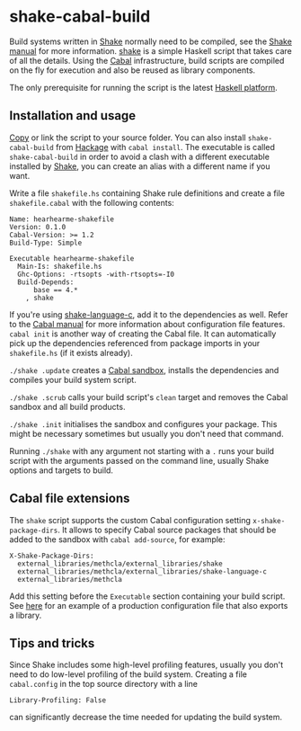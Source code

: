 # shake-cabal-build

Build systems written in [Shake][] normally need to be compiled, see the [Shake manual][shake-manual] for more information. [shake](https://github.com/samplecount/shake-cabal-build/blob/master/shake) is a simple Haskell script that takes care of all the details. Using the [Cabal][] infrastructure, build scripts are compiled on the fly for execution and also be reused as library components.

The only prerequisite for running the script is the latest [Haskell platform](http://www.haskell.org/platform/).

## Installation and usage

[Copy](https://raw.githubusercontent.com/samplecount/shake-cabal-build/master/shake) or link the script to your source folder. You can also install `shake-cabal-build` from [Hackage](http://hackage.haskell.org/package/shake-cabal-build) with `cabal install`. The executable is called `shake-cabal-build` in order to avoid a clash with a different executable installed by [Shake][], you can create an alias with a different name if you want.

Write a file `shakefile.hs` containing Shake rule definitions and create a file `shakefile.cabal` with the following contents:

    Name: hearhearme-shakefile
    Version: 0.1.0
    Cabal-Version: >= 1.2
    Build-Type: Simple

    Executable hearhearme-shakefile
      Main-Is: shakefile.hs
      Ghc-Options: -rtsopts -with-rtsopts=-I0
      Build-Depends:
          base == 4.*
        , shake

If you're using [shake-language-c](https://github.com/samplecount/shake-language-c), add it to the dependencies as well. Refer to the [Cabal manual][cabal] for more information about configuration file features. `cabal init` is another way of creating the Cabal file. It can automatically pick up the dependencies referenced from package imports in your `shakefile.hs` (if it exists already).

`./shake .update` creates a [Cabal sandbox](http://www.haskell.org/cabal/users-guide/installing-packages.html#developing-with-sandboxes
), installs the dependencies and compiles your build system script.

`./shake .scrub` calls your build script's `clean` target and removes the Cabal sandbox and all build products.

`./shake .init` initialises the sandbox and configures your package. This might be necessary sometimes but usually you don't need that command.

Running `./shake` with any argument not starting with a `.` runs your build script with the arguments passed on the command line, usually Shake options and targets to build.

## Cabal file extensions

The `shake` script supports the custom Cabal configuration setting `x-shake-package-dirs`. It allows to specify Cabal source packages that should be added to the sandbox with `cabal add-source`, for example:

    X-Shake-Package-Dirs:
      external_libraries/methcla/external_libraries/shake
      external_libraries/methcla/external_libraries/shake-language-c
      external_libraries/methcla

Add this setting before the `Executable` section containing your build script. See [here](https://github.com/samplecount/methcla/blob/develop/shakefile.cabal) for an example of a production configuration file that also exports a library.

## Tips and tricks

Since Shake includes some high-level profiling features, usually you don't need to do low-level profiling of the build system. Creating a file `cabal.config` in the top source directory with a line

    Library-Profiling: False

can significantly decrease the time needed for updating the build system.

[cabal]: http://www.haskell.org/cabal/users-guide/
[shake]: https://github.com/ndmitchell/shake
[shake-manual]: https://github.com/ndmitchell/shake/blob/master/docs/Manual.md
